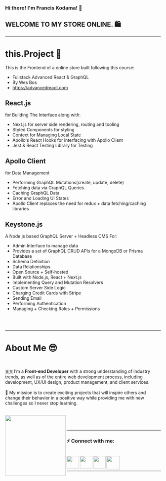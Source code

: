 ### Hi there! I'm Francis Kodama! 👋

## WELCOME TO MY STORE ONLINE. 🛍️

<hr />

# this.Project 📖

This is the Frontend of a online store built following this course:

- Fullstack Advanced React & GraphQL
- By Wes Bos
- https://advancedreact.com

## React.js

for Building The Interface along with:

- Next.js for server side rendering, routing and tooling
- Styled Components for styling
- Context for Managing Local State
- Apollo's React Hooks for interfacing with Apollo Client
- Jest & React Testing Library for Testing

## Apollo Client

for Data Management

- Performing GraphQL Mutations(create, update, delete)
- Fetching data via GraphQL Queries
- Caching GraphQL Data
- Error and Loading UI States
- Apollo Client replaces the need for redux + data fetching/caching libraries

## Keystone.js

A Node.js based GraphQL Server + Headless CMS For:

- Admin Interface to manage data
- Provides a set of GraphQL CRUD APIs for a MongoDB or Prisma Database
- Schema Definition
- Data Relationships
- Open Source + Self-hosted
- Built with Node.js, React + Next.js
- Implementing Query and Mutation Resolvers
- Custom Server Side Logic
- Charging Credit Cards with Stripe
- Sending Email
- Performing Authentication
- Managing + Checking Roles + Permissions

</br>
</br>

<hr />

# About Me 😎

<br />

🇧🇷 I’m a **Front-end Developer** with a strong understanding of industry trends, as well as of the entire web development process, including development, UX/UI design, product management, and client services.
</br>
</br>
🚀 My mission is to create exciting projects that will inspire others and change their behavior in a positive way while providing me with new challenges so I never stop learning.
</br>
</br>

<a href="https://www.fkodama.com/" target="_blank">
<img align="left" width="196px" src="https://www.fkodama.com/_permanent/git/portfolio.svg"  />
</a>

</br>
</br>

<hr />

### ⚡ Connect with me:

<br />
<a href="https://www.fkodama.com/" target="_blank">
<img align="left" width="40px" src="https://www.fkodama.com/_permanent/git/website.svg"  />
</a>

<a href="https://www.linkedin.com/in/kodama/" target="_blank">
  <img align="left" width="40px" src="https://www.fkodama.com/_permanent/git/linkedin.svg"  />
</a>
<a href="https://www.instagram.com" target="_blank">
  <img align="left" width="40px" src="https://www.fkodama.com/_permanent/git/instagram.svg"  />
</a>
<a href="mailto:fk@fkodama.com">
  <img align="left" width="43px" src="https://www.fkodama.com/_permanent/git/email.svg" />
</a>

</br>
</br>

<hr />
